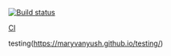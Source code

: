 [![Build status](https://ci.appveyor.com/api/projects/status/6k327ojpgfwsxwe4?svg=true)](https://ci.appveyor.com/project/MaryVanyush/testing)

[CI](https://github.com/MaryVanyush/testing/actions/workflows/web.yml/badge.svg)

testing(https://maryvanyush.github.io/testing/)
